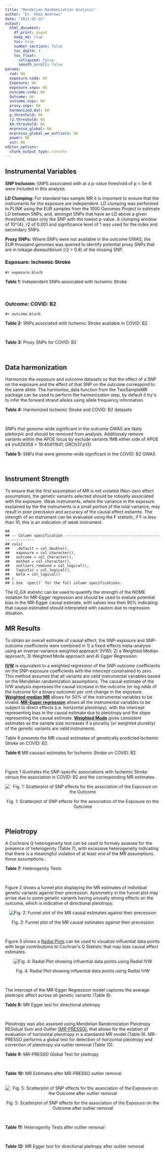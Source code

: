 ```yaml
---
title: "Mendelian Randomization Analysis"
author: "Dr. Shea Andrews"
date: "2021-02-22"
output:
  html_document:
    df_print: paged
    keep_md: true
    toc: true
    number_sections: false
    toc_depth: 4
    toc_float:
      collapsed: false
      smooth_scroll: false
params:
  rwd: NA
  exposure.code: NA
  Exposure: NA
  exposure.snps: NA
  outcome.code: NA
  Outcome: NA
  outcome.snps: NA
  proxy.snps: NA
  harmonized.dat: NA
  p.threshold: NA
  r2.threshold: NA
  kb.threshold: NA
  mrpresso_global: NA
  mrpresso_global_wo_outliers: NA
  power: NA
  out: NA
editor_options:
  chunk_output_type: console
---
```







## Instrumental Variables
**SNP Inclusion:** SNPS associated with at a p-value threshold of p < 5e-8 were included in this analysis.
<br>

**LD Clumping:** For standard two sample MR it is important to ensure that the instruments for the exposure are independent. LD clumping was performed in PLINK using the EUR samples from the 1000 Genomes Project to estimate LD between SNPs, and, amongst SNPs that have an LD above a given threshold, retain only the SNP with the lowest p-value. A clumping window of 10^{4}, r2 of 0.001 and significance level of 1 was used for the index and secondary SNPs.
<br>

**Proxy SNPs:** Where SNPs were not available in the outcome GWAS, the EUR thousand genomes was queried to identify potential proxy SNPs that are in linkage disequilibrium (r2 > 0.8) of the missing SNP.
<br>

### Exposure: Ischemic Stroke
`#r exposure.blurb`
<br>

**Table 1:** Independent SNPs associated with Ischemic Stroke
<div data-pagedtable="false">
  <script data-pagedtable-source type="application/json">
{"columns":[{"label":["SNP"],"name":[1],"type":["chr"],"align":["left"]},{"label":["CHROM"],"name":[2],"type":["dbl"],"align":["right"]},{"label":["POS"],"name":[3],"type":["dbl"],"align":["right"]},{"label":["REF"],"name":[4],"type":["chr"],"align":["left"]},{"label":["ALT"],"name":[5],"type":["chr"],"align":["left"]},{"label":["AF"],"name":[6],"type":["dbl"],"align":["right"]},{"label":["BETA"],"name":[7],"type":["dbl"],"align":["right"]},{"label":["SE"],"name":[8],"type":["dbl"],"align":["right"]},{"label":["Z"],"name":[9],"type":["dbl"],"align":["right"]},{"label":["P"],"name":[10],"type":["dbl"],"align":["right"]},{"label":["N"],"name":[11],"type":["dbl"],"align":["right"]},{"label":["TRAIT"],"name":[12],"type":["chr"],"align":["left"]}],"data":[{"1":"rs2758612","2":"1","3":"156205301","4":"T","5":"C","6":"0.3547","7":"-0.0653","8":"0.0111","9":"-5.882880","10":"3.677e-09","11":"440328","12":"Ischemic_Stroke"},{"1":"rs2634074","2":"4","3":"111677041","4":"T","5":"A","6":"0.7877","7":"-0.0941","8":"0.0121","9":"-7.776860","10":"5.905e-15","11":"440328","12":"Ischemic_Stroke"},{"1":"rs34311906","2":"4","3":"113732090","4":"T","5":"C","6":"0.4024","7":"0.0649","8":"0.0113","9":"5.743360","10":"1.066e-08","11":"440328","12":"Ischemic_Stroke"},{"1":"rs2066864","2":"4","3":"155525695","4":"G","5":"A","6":"0.2452","7":"0.0634","8":"0.0115","9":"5.513043","10":"3.514e-08","11":"440328","12":"Ischemic_Stroke"},{"1":"rs11242678","2":"6","3":"1337180","4":"C","5":"T","6":"0.2550","7":"0.0723","8":"0.0114","9":"6.342105","10":"2.703e-10","11":"440328","12":"Ischemic_Stroke"},{"1":"rs2107595","2":"7","3":"19049388","4":"G","5":"A","6":"0.1673","7":"0.0882","8":"0.0132","9":"6.681818","10":"2.328e-11","11":"440328","12":"Ischemic_Stroke"},{"1":"rs635634","2":"9","3":"136155000","4":"C","5":"T","6":"0.1921","7":"0.0772","8":"0.0134","9":"5.761194","10":"9.179e-09","11":"440328","12":"Ischemic_Stroke"},{"1":"rs473238","2":"11","3":"102700360","4":"T","5":"C","6":"0.8674","7":"-0.0831","8":"0.0147","9":"-5.653060","10":"1.651e-08","11":"440328","12":"Ischemic_Stroke"},{"1":"rs3184504","2":"12","3":"111884608","4":"T","5":"C","6":"0.5278","7":"-0.0779","8":"0.0101","9":"-7.712870","10":"1.229e-14","11":"440328","12":"Ischemic_Stroke"},{"1":"rs4942561","2":"13","3":"47209347","4":"G","5":"T","6":"0.7590","7":"0.0655","8":"0.0116","9":"5.646552","10":"1.771e-08","11":"440328","12":"Ischemic_Stroke"}],"options":{"columns":{"min":{},"max":[10]},"rows":{"min":[10],"max":[10]},"pages":{}}}
  </script>
</div>
<br>

### Outcome: COVID: B2
`#r outcome.blurb`
<br>

**Table 2:** SNPs associated with Ischemic Stroke avaliable in COVID: B2
<div data-pagedtable="false">
  <script data-pagedtable-source type="application/json">
{"columns":[{"label":["SNP"],"name":[1],"type":["chr"],"align":["left"]},{"label":["CHROM"],"name":[2],"type":["dbl"],"align":["right"]},{"label":["POS"],"name":[3],"type":["dbl"],"align":["right"]},{"label":["REF"],"name":[4],"type":["chr"],"align":["left"]},{"label":["ALT"],"name":[5],"type":["chr"],"align":["left"]},{"label":["AF"],"name":[6],"type":["dbl"],"align":["right"]},{"label":["BETA"],"name":[7],"type":["dbl"],"align":["right"]},{"label":["SE"],"name":[8],"type":["dbl"],"align":["right"]},{"label":["Z"],"name":[9],"type":["dbl"],"align":["right"]},{"label":["P"],"name":[10],"type":["dbl"],"align":["right"]},{"label":["N"],"name":[11],"type":["dbl"],"align":["right"]},{"label":["TRAIT"],"name":[12],"type":["chr"],"align":["left"]}],"data":[{"1":"rs2758612","2":"1","3":"156205301","4":"T","5":"C","6":"0.3711","7":"-0.0055729","8":"0.020978","9":"-0.2656545","10":"7.905e-01","11":"1635329","12":"COVID_B2__EUR"},{"1":"rs2634074","2":"4","3":"111677041","4":"T","5":"A","6":"0.7817","7":"-0.0063566","8":"0.022992","9":"-0.2764701","10":"7.822e-01","11":"1877602","12":"COVID_B2__EUR"},{"1":"rs2066864","2":"4","3":"155525695","4":"G","5":"A","6":"0.2484","7":"-0.0294770","8":"0.020602","9":"-1.4307834","10":"1.525e-01","11":"1887658","12":"COVID_B2__EUR"},{"1":"rs11242678","2":"6","3":"1337180","4":"C","5":"T","6":"0.2572","7":"0.0187600","8":"0.020548","9":"0.9129842","10":"3.612e-01","11":"1887045","12":"COVID_B2__EUR"},{"1":"rs2107595","2":"7","3":"19049388","4":"G","5":"A","6":"0.1694","7":"0.0209500","8":"0.026575","9":"0.7883349","10":"4.305e-01","11":"1874365","12":"COVID_B2__EUR"},{"1":"rs635634","2":"9","3":"136155000","4":"C","5":"T","6":"0.1870","7":"0.1255700","8":"0.023547","9":"5.3327400","10":"9.689e-08","11":"1877602","12":"COVID_B2__EUR"},{"1":"rs473238","2":"11","3":"102700360","4":"T","5":"C","6":"0.8524","7":"0.0144730","8":"0.027648","9":"0.5234737","10":"6.006e-01","11":"1877602","12":"COVID_B2__EUR"},{"1":"rs3184504","2":"12","3":"111884608","4":"T","5":"C","6":"0.5402","7":"0.0364900","8":"0.018860","9":"1.9347826","10":"5.302e-02","11":"1877602","12":"COVID_B2__EUR"},{"1":"rs4942561","2":"13","3":"47209347","4":"G","5":"T","6":"0.7553","7":"-0.0341410","8":"0.020590","9":"-1.6581350","10":"9.729e-02","11":"1887658","12":"COVID_B2__EUR"},{"1":"rs34311906","2":"NA","3":"NA","4":"NA","5":"NA","6":"NA","7":"NA","8":"NA","9":"NA","10":"NA","11":"NA","12":"NA"}],"options":{"columns":{"min":{},"max":[10]},"rows":{"min":[10],"max":[10]},"pages":{}}}
  </script>
</div>
<br>

**Table 3:** Proxy SNPs for COVID: B2
<div data-pagedtable="false">
  <script data-pagedtable-source type="application/json">
{"columns":[{"label":["proxy.outcome"],"name":[1],"type":["lgl"],"align":["right"]},{"label":["target_snp"],"name":[2],"type":["chr"],"align":["left"]},{"label":["proxy_snp"],"name":[3],"type":["lgl"],"align":["right"]},{"label":["ld.r2"],"name":[4],"type":["lgl"],"align":["right"]},{"label":["Dprime"],"name":[5],"type":["lgl"],"align":["right"]},{"label":["ref.proxy"],"name":[6],"type":["lgl"],"align":["right"]},{"label":["alt.proxy"],"name":[7],"type":["lgl"],"align":["right"]},{"label":["CHROM"],"name":[8],"type":["lgl"],"align":["right"]},{"label":["POS"],"name":[9],"type":["lgl"],"align":["right"]},{"label":["ALT.proxy"],"name":[10],"type":["lgl"],"align":["right"]},{"label":["REF.proxy"],"name":[11],"type":["lgl"],"align":["right"]},{"label":["AF"],"name":[12],"type":["lgl"],"align":["right"]},{"label":["BETA"],"name":[13],"type":["lgl"],"align":["right"]},{"label":["SE"],"name":[14],"type":["lgl"],"align":["right"]},{"label":["P"],"name":[15],"type":["lgl"],"align":["right"]},{"label":["N"],"name":[16],"type":["lgl"],"align":["right"]},{"label":["ref"],"name":[17],"type":["lgl"],"align":["right"]},{"label":["alt"],"name":[18],"type":["lgl"],"align":["right"]},{"label":["ALT"],"name":[19],"type":["lgl"],"align":["right"]},{"label":["REF"],"name":[20],"type":["lgl"],"align":["right"]},{"label":["PHASE"],"name":[21],"type":["lgl"],"align":["right"]}],"data":[{"1":"NA","2":"rs34311906","3":"NA","4":"NA","5":"NA","6":"NA","7":"NA","8":"NA","9":"NA","10":"NA","11":"NA","12":"NA","13":"NA","14":"NA","15":"NA","16":"NA","17":"NA","18":"NA","19":"NA","20":"NA","21":"NA"}],"options":{"columns":{"min":{},"max":[10]},"rows":{"min":[10],"max":[10]},"pages":{}}}
  </script>
</div>
<br>

## Data harmonization
Harmonize the exposure and outcome datasets so that the effect of a SNP on the exposure and the effect of that SNP on the outcome correspond to the same allele. The harmonise_data function from the TwoSampleMR package can be used to perform the harmonization step, by default it try's to infer the forward strand alleles using allele frequency information.
<br>

**Table 4:** Harmonized Ischemic Stroke and COVID: B2 datasets
<div data-pagedtable="false">
  <script data-pagedtable-source type="application/json">
{"columns":[{"label":["SNP"],"name":[1],"type":["chr"],"align":["left"]},{"label":["effect_allele.exposure"],"name":[2],"type":["chr"],"align":["left"]},{"label":["other_allele.exposure"],"name":[3],"type":["chr"],"align":["left"]},{"label":["effect_allele.outcome"],"name":[4],"type":["chr"],"align":["left"]},{"label":["other_allele.outcome"],"name":[5],"type":["chr"],"align":["left"]},{"label":["beta.exposure"],"name":[6],"type":["dbl"],"align":["right"]},{"label":["beta.outcome"],"name":[7],"type":["dbl"],"align":["right"]},{"label":["eaf.exposure"],"name":[8],"type":["dbl"],"align":["right"]},{"label":["eaf.outcome"],"name":[9],"type":["dbl"],"align":["right"]},{"label":["remove"],"name":[10],"type":["lgl"],"align":["right"]},{"label":["palindromic"],"name":[11],"type":["lgl"],"align":["right"]},{"label":["ambiguous"],"name":[12],"type":["lgl"],"align":["right"]},{"label":["id.outcome"],"name":[13],"type":["chr"],"align":["left"]},{"label":["chr.outcome"],"name":[14],"type":["dbl"],"align":["right"]},{"label":["pos.outcome"],"name":[15],"type":["dbl"],"align":["right"]},{"label":["se.outcome"],"name":[16],"type":["dbl"],"align":["right"]},{"label":["z.outcome"],"name":[17],"type":["dbl"],"align":["right"]},{"label":["pval.outcome"],"name":[18],"type":["dbl"],"align":["right"]},{"label":["samplesize.outcome"],"name":[19],"type":["dbl"],"align":["right"]},{"label":["outcome"],"name":[20],"type":["chr"],"align":["left"]},{"label":["mr_keep.outcome"],"name":[21],"type":["lgl"],"align":["right"]},{"label":["pval_origin.outcome"],"name":[22],"type":["chr"],"align":["left"]},{"label":["chr.exposure"],"name":[23],"type":["dbl"],"align":["right"]},{"label":["pos.exposure"],"name":[24],"type":["dbl"],"align":["right"]},{"label":["se.exposure"],"name":[25],"type":["dbl"],"align":["right"]},{"label":["z.exposure"],"name":[26],"type":["dbl"],"align":["right"]},{"label":["pval.exposure"],"name":[27],"type":["dbl"],"align":["right"]},{"label":["samplesize.exposure"],"name":[28],"type":["dbl"],"align":["right"]},{"label":["exposure"],"name":[29],"type":["chr"],"align":["left"]},{"label":["mr_keep.exposure"],"name":[30],"type":["lgl"],"align":["right"]},{"label":["pval_origin.exposure"],"name":[31],"type":["chr"],"align":["left"]},{"label":["id.exposure"],"name":[32],"type":["chr"],"align":["left"]},{"label":["action"],"name":[33],"type":["dbl"],"align":["right"]},{"label":["mr_keep"],"name":[34],"type":["lgl"],"align":["right"]},{"label":["pt"],"name":[35],"type":["dbl"],"align":["right"]},{"label":["pleitropy_keep"],"name":[36],"type":["lgl"],"align":["right"]},{"label":["mrpresso_RSSobs"],"name":[37],"type":["dbl"],"align":["right"]},{"label":["mrpresso_pval"],"name":[38],"type":["chr"],"align":["left"]},{"label":["mrpresso_keep"],"name":[39],"type":["lgl"],"align":["right"]}],"data":[{"1":"rs11242678","2":"T","3":"C","4":"T","5":"C","6":"0.0723","7":"0.0187600","8":"0.2550","9":"0.2572","10":"FALSE","11":"FALSE","12":"FALSE","13":"PswOLr","14":"6","15":"1337180","16":"0.020548","17":"0.9129842","18":"3.612e-01","19":"1887045","20":"covidhgi2020B2v5alleur","21":"TRUE","22":"reported","23":"6","24":"1337180","25":"0.0114","26":"6.342105","27":"2.703e-10","28":"440328","29":"Malik2018ais","30":"TRUE","31":"reported","32":"5Z5UCq","33":"2","34":"TRUE","35":"5e-08","36":"TRUE","37":"2.752831e-04","38":"1","39":"TRUE"},{"1":"rs2066864","2":"A","3":"G","4":"A","5":"G","6":"0.0634","7":"-0.0294770","8":"0.2452","9":"0.2484","10":"FALSE","11":"FALSE","12":"FALSE","13":"PswOLr","14":"4","15":"155525695","16":"0.020602","17":"-1.4307834","18":"1.525e-01","19":"1887658","20":"covidhgi2020B2v5alleur","21":"TRUE","22":"reported","23":"4","24":"155525695","25":"0.0115","26":"5.513043","27":"3.514e-08","28":"440328","29":"Malik2018ais","30":"TRUE","31":"reported","32":"5Z5UCq","33":"2","34":"TRUE","35":"5e-08","36":"TRUE","37":"1.318355e-03","38":"0.7191","39":"TRUE"},{"1":"rs2107595","2":"A","3":"G","4":"A","5":"G","6":"0.0882","7":"0.0209500","8":"0.1673","9":"0.1694","10":"FALSE","11":"FALSE","12":"FALSE","13":"PswOLr","14":"7","15":"19049388","16":"0.026575","17":"0.7883349","18":"4.305e-01","19":"1874365","20":"covidhgi2020B2v5alleur","21":"TRUE","22":"reported","23":"7","24":"19049388","25":"0.0132","26":"6.681818","27":"2.328e-11","28":"440328","29":"Malik2018ais","30":"TRUE","31":"reported","32":"5Z5UCq","33":"2","34":"TRUE","35":"5e-08","36":"TRUE","37":"3.165141e-04","38":"1","39":"TRUE"},{"1":"rs2634074","2":"A","3":"T","4":"A","5":"T","6":"-0.0941","7":"-0.0063566","8":"0.7877","9":"0.7817","10":"FALSE","11":"TRUE","12":"FALSE","13":"PswOLr","14":"4","15":"111677041","16":"0.022992","17":"-0.2764701","18":"7.822e-01","19":"1877602","20":"covidhgi2020B2v5alleur","21":"TRUE","22":"reported","23":"4","24":"111677041","25":"0.0121","26":"-7.776860","27":"5.905e-15","28":"440328","29":"Malik2018ais","30":"TRUE","31":"reported","32":"5Z5UCq","33":"2","34":"TRUE","35":"5e-08","36":"TRUE","37":"1.462364e-06","38":"1","39":"TRUE"},{"1":"rs2758612","2":"C","3":"T","4":"C","5":"T","6":"-0.0653","7":"-0.0055729","8":"0.3547","9":"0.3711","10":"FALSE","11":"FALSE","12":"FALSE","13":"PswOLr","14":"1","15":"156205301","16":"0.020978","17":"-0.2656545","18":"7.905e-01","19":"1635329","20":"covidhgi2020B2v5alleur","21":"TRUE","22":"reported","23":"1","24":"156205301","25":"0.0111","26":"-5.882880","27":"3.677e-09","28":"440328","29":"Malik2018ais","30":"TRUE","31":"reported","32":"5Z5UCq","33":"2","34":"TRUE","35":"5e-08","36":"TRUE","37":"4.227801e-06","38":"1","39":"TRUE"},{"1":"rs3184504","2":"C","3":"T","4":"C","5":"T","6":"-0.0779","7":"0.0364900","8":"0.5278","9":"0.5402","10":"FALSE","11":"FALSE","12":"FALSE","13":"PswOLr","14":"12","15":"111884608","16":"0.018860","17":"1.9347826","18":"5.302e-02","19":"1877602","20":"covidhgi2020B2v5alleur","21":"TRUE","22":"reported","23":"12","24":"111884608","25":"0.0101","26":"-7.712870","27":"1.229e-14","28":"440328","29":"Malik2018ais","30":"TRUE","31":"reported","32":"5Z5UCq","33":"2","34":"TRUE","35":"5e-08","36":"TRUE","37":"2.374860e-03","38":"0.1053","39":"TRUE"},{"1":"rs473238","2":"C","3":"T","4":"C","5":"T","6":"-0.0831","7":"0.0144730","8":"0.8674","9":"0.8524","10":"FALSE","11":"FALSE","12":"FALSE","13":"PswOLr","14":"11","15":"102700360","16":"0.027648","17":"0.5234737","18":"6.006e-01","19":"1877602","20":"covidhgi2020B2v5alleur","21":"TRUE","22":"reported","23":"11","24":"102700360","25":"0.0147","26":"-5.653060","27":"1.651e-08","28":"440328","29":"Malik2018ais","30":"TRUE","31":"reported","32":"5Z5UCq","33":"2","34":"TRUE","35":"5e-08","36":"TRUE","37":"4.397225e-04","38":"1","39":"TRUE"},{"1":"rs4942561","2":"T","3":"G","4":"T","5":"G","6":"0.0655","7":"-0.0341410","8":"0.7590","9":"0.7553","10":"FALSE","11":"FALSE","12":"FALSE","13":"PswOLr","14":"13","15":"47209347","16":"0.020590","17":"-1.6581350","18":"9.729e-02","19":"1887658","20":"covidhgi2020B2v5alleur","21":"TRUE","22":"reported","23":"13","24":"47209347","25":"0.0116","26":"5.646552","27":"1.771e-08","28":"440328","29":"Malik2018ais","30":"TRUE","31":"reported","32":"5Z5UCq","33":"2","34":"TRUE","35":"5e-08","36":"TRUE","37":"1.750669e-03","38":"0.3996","39":"TRUE"},{"1":"rs635634","2":"T","3":"C","4":"T","5":"C","6":"0.0772","7":"0.1255700","8":"0.1921","9":"0.1870","10":"FALSE","11":"FALSE","12":"FALSE","13":"PswOLr","14":"9","15":"136155000","16":"0.023547","17":"5.3327400","18":"9.689e-08","19":"1877602","20":"covidhgi2020B2v5alleur","21":"TRUE","22":"reported","23":"9","24":"136155000","25":"0.0134","26":"5.761194","27":"9.179e-09","28":"440328","29":"Malik2018ais","30":"TRUE","31":"reported","32":"5Z5UCq","33":"2","34":"TRUE","35":"5e-08","36":"TRUE","37":"1.817869e-02","38":"<9e-04","39":"FALSE"}],"options":{"columns":{"min":{},"max":[10]},"rows":{"min":[10],"max":[10]},"pages":{}}}
  </script>
</div>
<br>

SNPs that genome-wide significant in the outcome GWAS are likely pleitorpic and should be removed from analysis. Additionaly remove variants within the APOE locus by exclude variants 1MB either side of APOE e4 (rs429358 = 19:45411941, GRCh37.p13)
<br>


**Table 5:** SNPs that were genome-wide significant in the COVID: B2 GWAS
<div data-pagedtable="false">
  <script data-pagedtable-source type="application/json">
{"columns":[{"label":["SNP"],"name":[1],"type":["chr"],"align":["left"]},{"label":["chr.outcome"],"name":[2],"type":["dbl"],"align":["right"]},{"label":["pos.outcome"],"name":[3],"type":["dbl"],"align":["right"]},{"label":["pval.exposure"],"name":[4],"type":["dbl"],"align":["right"]},{"label":["pval.outcome"],"name":[5],"type":["dbl"],"align":["right"]}],"data":[],"options":{"columns":{"min":{},"max":[10]},"rows":{"min":[10],"max":[10]},"pages":{}}}
  </script>
</div>
<br>


## Instrument Strength
To ensure that the first assumption of MR is not violated (Non-zero effect assumption), the genetic variants selected should be robustly associated with the exposure. Weak instruments, where the variance in the exposure explained by the the instruments is a small portion of the total variance, may result in poor precission and accuracy of the causal effect estiamte. The strength of an instrument can be evaluated using the F statistic, if F is less than 10, this is an indication of weak instrument.


```
## 
## -- Column specification --------------------------------------------------------
## cols(
##   .default = col_double(),
##   exposure = col_character(),
##   outcome = col_character(),
##   method = col_character(),
##   outliers_removed = col_logical(),
##   logistic = col_logical(),
##   beta = col_logical()
## )
## i Use `spec()` for the full column specifications.
```

<div data-pagedtable="false">
  <script data-pagedtable-source type="application/json">
{"columns":[{"label":["outliers_removed"],"name":[1],"type":["lgl"],"align":["right"]},{"label":["pve.exposure"],"name":[2],"type":["dbl"],"align":["right"]},{"label":["F"],"name":[3],"type":["dbl"],"align":["right"]},{"label":["Alpha"],"name":[4],"type":["dbl"],"align":["right"]},{"label":["NCP"],"name":[5],"type":["dbl"],"align":["right"]},{"label":["Power"],"name":[6],"type":["dbl"],"align":["right"]}],"data":[{"1":"FALSE","2":"0.0008338516","3":"40.82959","4":"0.05","5":"0.5242712","6":"0.1118852"},{"1":"TRUE","2":"0.0007588358","3":"41.79794","4":"0.05","5":"1.3624549","6":"0.2148524"}],"options":{"columns":{"min":{},"max":[10]},"rows":{"min":[10],"max":[10]},"pages":{}}}
  </script>
</div>

The I2_GX statistic can be used to quantify the strength of the NOME violation for MR-Egger regression and should be used to evalute potential bias in the MR-Egger causal estimate, with values less then 90% indicating that causal estimated should interpreted with caution due to regression diluation.

<div data-pagedtable="false">
  <script data-pagedtable-source type="application/json">
{"columns":[{"label":["outliers_removed"],"name":[1],"type":["lgl"],"align":["right"]},{"label":["Isq_gx"],"name":[2],"type":["dbl"],"align":["right"]}],"data":[{"1":"FALSE","2":"0"},{"1":"TRUE","2":"0"}],"options":{"columns":{"min":{},"max":[10]},"rows":{"min":[10],"max":[10]},"pages":{}}}
  </script>
</div>


## MR Results
To obtain an overall estimate of causal effect, the SNP-exposure and SNP-outcome coefficients were combined in 1) a fixed-effects meta-analysis using an inverse-variance weighted approach (IVW); 2) a Weighted Median approach; 3) Weighted Mode approach and 4) Egger Regression.


[**IVW**](https://doi.org/10.1002/gepi.21758) is equivalent to a weighted regression of the SNP-outcome coefficients on the SNP-exposure coefficients with the intercept constrained to zero. This method assumes that all variants are valid instrumental variables based on the Mendelian randomization assumptions. The causal estimate of the IVW analysis expresses the causal increase in the outcome (or log odds of the outcome for a binary outcome) per unit change in the exposure. [**Weighted median MR**](https://doi.org/10.1002/gepi.21965) allows for 50% of the instrumental variables to be invalid. [**MR-Egger regression**](https://doi.org/10.1093/ije/dyw220) allows all the instrumental variables to be subject to direct effects (i.e. horizontal pleiotropy), with the intercept representing bias in the causal estimate due to pleiotropy and the slope representing the causal estimate. [**Weighted Mode**](https://doi.org/10.1093/ije/dyx102) gives consistent estimates as the sample size increases if a plurality (or weighted plurality) of the genetic variants are valid instruments.
<br>



Table 6 presents the MR causal estimates of genetically predicted Ischemic Stroke on COVID: B2.
<br>

**Table 6** MR causaul estimates for Ischemic Stroke on COVID: B2
<div data-pagedtable="false">
  <script data-pagedtable-source type="application/json">
{"columns":[{"label":["id.exposure"],"name":[1],"type":["chr"],"align":["left"]},{"label":["id.outcome"],"name":[2],"type":["chr"],"align":["left"]},{"label":["outcome"],"name":[3],"type":["chr"],"align":["left"]},{"label":["exposure"],"name":[4],"type":["chr"],"align":["left"]},{"label":["method"],"name":[5],"type":["chr"],"align":["left"]},{"label":["nsnp"],"name":[6],"type":["int"],"align":["right"]},{"label":["b"],"name":[7],"type":["dbl"],"align":["right"]},{"label":["se"],"name":[8],"type":["dbl"],"align":["right"]},{"label":["pval"],"name":[9],"type":["dbl"],"align":["right"]}],"data":[{"1":"5Z5UCq","2":"PswOLr","3":"covidhgi2020B2v5alleur","4":"Malik2018ais","5":"Inverse variance weighted (fixed effects)","6":"9","7":"0.05672613","8":"0.09700571","9":"0.5587017"},{"1":"5Z5UCq","2":"PswOLr","3":"covidhgi2020B2v5alleur","4":"Malik2018ais","5":"Weighted median","6":"9","7":"0.02290144","8":"0.15111556","9":"0.8795425"},{"1":"5Z5UCq","2":"PswOLr","3":"covidhgi2020B2v5alleur","4":"Malik2018ais","5":"Weighted mode","6":"9","7":"0.11751194","8":"0.20703567","9":"0.5858831"},{"1":"5Z5UCq","2":"PswOLr","3":"covidhgi2020B2v5alleur","4":"Malik2018ais","5":"MR Egger","6":"9","7":"1.10040186","8":"1.69449390","9":"0.5367989"}],"options":{"columns":{"min":{},"max":[10]},"rows":{"min":[10],"max":[10]},"pages":{}}}
  </script>
</div>
<br>

Figure 1 illustrates the SNP-specific associations with Ischemic Stroke versus the association in COVID: B2 and the corresponding MR estimates.
<br>

<div class="figure" style="text-align: center">
<img src="/sc/arion/projects/LOAD/shea/Projects/MRcovid/results/MRcovideur/Malik2018ais/covidhgi2020B2v5alleur/Malik2018ais_5e-8_covidhgi2020B2v5alleur_MR_Analaysis_files/figure-html/scatter_plot-1.png" alt="Fig. 1: Scatterplot of SNP effects for the association of the Exposure on the Outcome"  />
<p class="caption">Fig. 1: Scatterplot of SNP effects for the association of the Exposure on the Outcome</p>
</div>
<br>


## Pleiotropy
A Cochrans Q heterogeneity test can be used to formaly assesse for the presence of heterogenity (Table 7), with excessive heterogeneity indicating that there is a meaningful violation of at least one of the MR assumptions.
these assumptions..
<br>

**Table 7:** Heterogenity Tests
<div data-pagedtable="false">
  <script data-pagedtable-source type="application/json">
{"columns":[{"label":["id.exposure"],"name":[1],"type":["chr"],"align":["left"]},{"label":["id.outcome"],"name":[2],"type":["chr"],"align":["left"]},{"label":["outcome"],"name":[3],"type":["chr"],"align":["left"]},{"label":["exposure"],"name":[4],"type":["chr"],"align":["left"]},{"label":["method"],"name":[5],"type":["chr"],"align":["left"]},{"label":["Q"],"name":[6],"type":["dbl"],"align":["right"]},{"label":["Q_df"],"name":[7],"type":["dbl"],"align":["right"]},{"label":["Q_pval"],"name":[8],"type":["dbl"],"align":["right"]}],"data":[{"1":"5Z5UCq","2":"PswOLr","3":"covidhgi2020B2v5alleur","4":"Malik2018ais","5":"MR Egger","6":"36.49967","7":"7","8":"5.833354e-06"},{"1":"5Z5UCq","2":"PswOLr","3":"covidhgi2020B2v5alleur","4":"Malik2018ais","5":"Inverse variance weighted","6":"38.51213","7":"8","8":"6.053120e-06"}],"options":{"columns":{"min":{},"max":[10]},"rows":{"min":[10],"max":[10]},"pages":{}}}
  </script>
</div>
<br>

Figure 2 shows a funnel plot displaying the MR estimates of individual genetic variants against their precession. Aysmmetry in the funnel plot may arrise due to some genetic variants having unusally strong effects on the outcome, which is indicative of directional pleiotropy.
<br>

<div class="figure" style="text-align: center">
<img src="/sc/arion/projects/LOAD/shea/Projects/MRcovid/results/MRcovideur/Malik2018ais/covidhgi2020B2v5alleur/Malik2018ais_5e-8_covidhgi2020B2v5alleur_MR_Analaysis_files/figure-html/funnel_plot-1.png" alt="Fig. 2: Funnel plot of the MR causal estimates against their precession"  />
<p class="caption">Fig. 2: Funnel plot of the MR causal estimates against their precession</p>
</div>
<br>

Figure 3 shows a [Radial Plots](https://github.com/WSpiller/RadialMR) can be used to visualize influential data points with large contributions to Cochran's Q Statistic that may bias causal effect estimates.



<div class="figure" style="text-align: center">
<img src="/sc/arion/projects/LOAD/shea/Projects/MRcovid/results/MRcovideur/Malik2018ais/covidhgi2020B2v5alleur/Malik2018ais_5e-8_covidhgi2020B2v5alleur_MR_Analaysis_files/figure-html/Radial_Plot-1.png" alt="Fig. 4: Radial Plot showing influential data points using Radial IVW"  />
<p class="caption">Fig. 4: Radial Plot showing influential data points using Radial IVW</p>
</div>
<br>

The intercept of the MR-Egger Regression model captures the average pleitropic affect across all genetic variants (Table 8).
<br>

**Table 8:** MR Egger test for directional pleitropy
<div data-pagedtable="false">
  <script data-pagedtable-source type="application/json">
{"columns":[{"label":["id.exposure"],"name":[1],"type":["chr"],"align":["left"]},{"label":["id.outcome"],"name":[2],"type":["chr"],"align":["left"]},{"label":["outcome"],"name":[3],"type":["chr"],"align":["left"]},{"label":["exposure"],"name":[4],"type":["chr"],"align":["left"]},{"label":["egger_intercept"],"name":[5],"type":["dbl"],"align":["right"]},{"label":["se"],"name":[6],"type":["dbl"],"align":["right"]},{"label":["pval"],"name":[7],"type":["dbl"],"align":["right"]}],"data":[{"1":"5Z5UCq","2":"PswOLr","3":"covidhgi2020B2v5alleur","4":"Malik2018ais","5":"-0.07960023","6":"0.1281286","7":"0.5541169"}],"options":{"columns":{"min":{},"max":[10]},"rows":{"min":[10],"max":[10]},"pages":{}}}
  </script>
</div>
<br>

Pleiotropy was also assesed using Mendelian Randomization Pleiotropy RESidual Sum and Outlier [(MR-PRESSO)](https://doi.org/10.1038/s41588-018-0099-7), that allows for the evlation of evaluation of horizontal pleiotropy in a standared MR model (Table 9). MR-PRESSO performs a global test for detection of horizontal pleiotropy and correction of pleiotropy via outlier removal (Table 10).
<br>

**Table 9:** MR-PRESSO Global Test for pleitropy
<div data-pagedtable="false">
  <script data-pagedtable-source type="application/json">
{"columns":[{"label":["id.exposure"],"name":[1],"type":["chr"],"align":["left"]},{"label":["id.outcome"],"name":[2],"type":["chr"],"align":["left"]},{"label":["outcome"],"name":[3],"type":["chr"],"align":["left"]},{"label":["exposure"],"name":[4],"type":["chr"],"align":["left"]},{"label":["pt"],"name":[5],"type":["dbl"],"align":["right"]},{"label":["outliers_removed"],"name":[6],"type":["lgl"],"align":["right"]},{"label":["n_outliers"],"name":[7],"type":["dbl"],"align":["right"]},{"label":["RSSobs"],"name":[8],"type":["dbl"],"align":["right"]},{"label":["pval"],"name":[9],"type":["chr"],"align":["left"]}],"data":[{"1":"5Z5UCq","2":"PswOLr","3":"covidhgi2020B2v5alleur","4":"Malik2018ais","5":"5e-08","6":"FALSE","7":"1","8":"48.38613","9":"<1e-04"}],"options":{"columns":{"min":{},"max":[10]},"rows":{"min":[10],"max":[10]},"pages":{}}}
  </script>
</div>
<br>


**Table 10:** MR Estimates after MR-PRESSO outlier removal
<div data-pagedtable="false">
  <script data-pagedtable-source type="application/json">
{"columns":[{"label":["id.exposure"],"name":[1],"type":["chr"],"align":["left"]},{"label":["id.outcome"],"name":[2],"type":["chr"],"align":["left"]},{"label":["outcome"],"name":[3],"type":["chr"],"align":["left"]},{"label":["exposure"],"name":[4],"type":["chr"],"align":["left"]},{"label":["method"],"name":[5],"type":["chr"],"align":["left"]},{"label":["nsnp"],"name":[6],"type":["int"],"align":["right"]},{"label":["b"],"name":[7],"type":["dbl"],"align":["right"]},{"label":["se"],"name":[8],"type":["dbl"],"align":["right"]},{"label":["pval"],"name":[9],"type":["dbl"],"align":["right"]}],"data":[{"1":"5Z5UCq","2":"PswOLr","3":"covidhgi2020B2v5alleur","4":"Malik2018ais","5":"Inverse variance weighted (fixed effects)","6":"8","7":"-0.11992729","8":"0.1023183","9":"0.2411568"},{"1":"5Z5UCq","2":"PswOLr","3":"covidhgi2020B2v5alleur","4":"Malik2018ais","5":"Weighted median","6":"8","7":"-0.03157409","8":"0.1379555","9":"0.8189688"},{"1":"5Z5UCq","2":"PswOLr","3":"covidhgi2020B2v5alleur","4":"Malik2018ais","5":"Weighted mode","6":"8","7":"0.12664005","8":"0.2513656","9":"0.6298616"},{"1":"5Z5UCq","2":"PswOLr","3":"covidhgi2020B2v5alleur","4":"Malik2018ais","5":"MR Egger","6":"8","7":"0.80334690","8":"0.8304464","9":"0.3707194"}],"options":{"columns":{"min":{},"max":[10]},"rows":{"min":[10],"max":[10]},"pages":{}}}
  </script>
</div>
<br>

<div class="figure" style="text-align: center">
<img src="/sc/arion/projects/LOAD/shea/Projects/MRcovid/results/MRcovideur/Malik2018ais/covidhgi2020B2v5alleur/Malik2018ais_5e-8_covidhgi2020B2v5alleur_MR_Analaysis_files/figure-html/scatter_plot_outlier-1.png" alt="Fig. 5: Scatterplot of SNP effects for the association of the Exposure on the Outcome after outlier removal"  />
<p class="caption">Fig. 5: Scatterplot of SNP effects for the association of the Exposure on the Outcome after outlier removal</p>
</div>
<br>

**Table 11:** Heterogenity Tests after outlier removal
<div data-pagedtable="false">
  <script data-pagedtable-source type="application/json">
{"columns":[{"label":["id.exposure"],"name":[1],"type":["chr"],"align":["left"]},{"label":["id.outcome"],"name":[2],"type":["chr"],"align":["left"]},{"label":["outcome"],"name":[3],"type":["chr"],"align":["left"]},{"label":["exposure"],"name":[4],"type":["chr"],"align":["left"]},{"label":["method"],"name":[5],"type":["chr"],"align":["left"]},{"label":["Q"],"name":[6],"type":["dbl"],"align":["right"]},{"label":["Q_df"],"name":[7],"type":["dbl"],"align":["right"]},{"label":["Q_pval"],"name":[8],"type":["dbl"],"align":["right"]}],"data":[{"1":"5Z5UCq","2":"PswOLr","3":"covidhgi2020B2v5alleur","4":"Malik2018ais","5":"MR Egger","6":"7.472988","7":"6","8":"0.2793088"},{"1":"5Z5UCq","2":"PswOLr","3":"covidhgi2020B2v5alleur","4":"Malik2018ais","5":"Inverse variance weighted","6":"9.042162","7":"7","8":"0.2496431"}],"options":{"columns":{"min":{},"max":[10]},"rows":{"min":[10],"max":[10]},"pages":{}}}
  </script>
</div>
<br>

**Table 12:** MR Egger test for directional pleitropy after outlier removal
<div data-pagedtable="false">
  <script data-pagedtable-source type="application/json">
{"columns":[{"label":["id.exposure"],"name":[1],"type":["chr"],"align":["left"]},{"label":["id.outcome"],"name":[2],"type":["chr"],"align":["left"]},{"label":["outcome"],"name":[3],"type":["chr"],"align":["left"]},{"label":["exposure"],"name":[4],"type":["chr"],"align":["left"]},{"label":["egger_intercept"],"name":[5],"type":["dbl"],"align":["right"]},{"label":["se"],"name":[6],"type":["dbl"],"align":["right"]},{"label":["pval"],"name":[7],"type":["dbl"],"align":["right"]}],"data":[{"1":"5Z5UCq","2":"PswOLr","3":"covidhgi2020B2v5alleur","4":"Malik2018ais","5":"-0.07032189","6":"0.06265078","7":"0.3045727"}],"options":{"columns":{"min":{},"max":[10]},"rows":{"min":[10],"max":[10]},"pages":{}}}
  </script>
</div>
<br>

